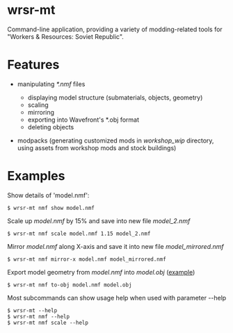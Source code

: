# wrsr-mt

Command-line application, providing a variety of modding-related tools for "Workers &amp; Resources: Soviet Republic".

# Features
 - manipulating *\*.nmf* files
   - displaying model structure (submaterials, objects, geometry)
   - scaling
   - mirroring
   - exporting into Wavefront's \*.obj format
   - deleting objects
 
 - modpacks (generating customized mods in *workshop_wip* directory, using assets from workshop mods and stock buildings)


# Examples

Show details of 'model.nmf':

    $ wrsr-mt nmf show model.nmf
    

Scale up *model.nmf* by 15% and save into new file *model_2.nmf*

    $ wrsr-mt nmf scale model.nmf 1.15 model_2.nmf
    

Mirror *model.nmf* along X-axis and save it into new file *model_mirrored.nmf*

    $ wrsr-mt nmf mirror-x model.nmf model_mirrored.nmf
    

Export model geometry from *model.nmf* into *model.obj* ([example](https://www.youtube.com/watch?v=vJ6aN4iXCas))

    $ wrsr-mt nmf to-obj model.nmf model.obj
    

Most subcommands can show usage help when used with parameter --help 

    $ wrsr-mt --help
    $ wrsr-mt nmf --help
    $ wrsr-mt nmf scale --help
